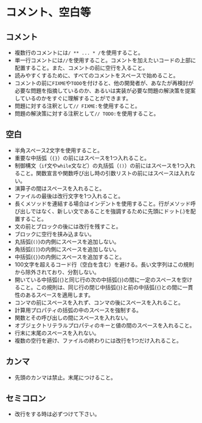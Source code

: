 # コメント、空白等

## コメント

* 複数行のコメントには`/ ** ... * /`を使用すること。
* 単一行コメントには`//`を使用すること。コメントを加えたいコードの上部に配置すること。また、コメントの前に空行を入ること。
* 読みやすくするために、すべてのコメントをスペースで始めること。
* コメントの前に`FIXME`や`TODO`を付けると、他の開発者が、あなたが再検討が必要な問題を指摘しているのか、あるいは実装が必要な問題の解決策を提案しているのかをすぐに理解することができます。
* 問題に対する注釈として`// FIXME:`を使用すること。
* 問題の解決策に対する注釈として`// TODO:`を使用すること。

## 空白

* 半角スペース2文字を使用すること。
* 重要な中括弧（`{}`）の前にはスペースを1つ入れること。
* 制御構文（`if`文や`while`文など）の丸括弧（`()`）の前にはスペースを1つ入れること。関数宣言や関数呼び出し時の引数リストの前にはスペースは入れない。
* 演算子の間はスペースを入れること。
* ファイルの最後は改行文字を1つ入れること。
* 長くメソッドを連結する場合はインデントを使用すること。行がメソッド呼び出しではなく、新しい文であることを強調するために先頭にドット(.)を配置すること。
* 文の前とブロックの後には改行を残すこと。
* ブロックに空行を挟み込まない。
* 丸括弧(`()`)の内側にスペースを追加しない。
* 角括弧(`[]`)の内側にスペースを追加しない。
* 中括弧(`{}`)の内側にスペースを追加すること。
* 100文字を超えるコード行（空白を含む）を避ける。長い文字列はこの規則から除外されており、分割しない。
* 開いている中括弧(`{`)と同じ行の次の中括弧(`}`)の間に一定のスペースを空けること。この規則は、同じ行の閉じ中括弧(`}`)と前の中括弧(`{`)との間に一貫性のあるスペースを適用します。
* コンマの前にスペースを入れず、コンマの後にスペースを入れること。
* 計算用プロパティの括弧の中のスペースを強制する。
* 関数とその呼び出しの間にスペースを入れない。
* オブジェクトリテラルプロパティのキーと値の間のスペースを入れること。
* 行末に末尾のスペースを入れない。
* 複数の空行を避け、ファイルの終わりには改行を1つだけ入れること。

## カンマ

* 先頭のカンマは禁止。末尾につけること。

## セミコロン

* 改行をする時は必ずつけて下さい。